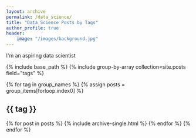 ```yaml
---
layout: archive
permalink: /data_science/
title: "Data Science Posts by Tags"
author_profile: true
header:
	image: "/images/background.jpg"
---
```


I'm an aspiring data scientist

{% include base_path %}
{% include group-by-array collection=site.posts field="tags" %}

{% for tag in group_names %}
  {% assign posts = group_items[forloop.index0] %}
  <h2 id="{{ tag | slugify }}" class="archive__subtitle">{{ tag }}</h2>
  {% for post in posts %}
    {% include archive-single.html %}
  {% endfor %}
{% endfor %}
